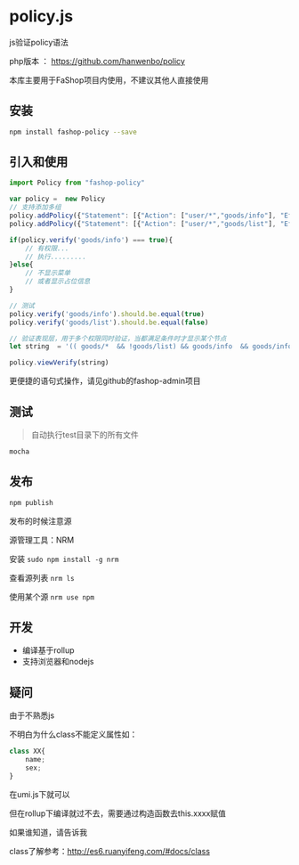 # policy.js
js验证policy语法

php版本 ： https://github.com/hanwenbo/policy

本库主要用于FaShop项目内使用，不建议其他人直接使用

## 安装
```bash
npm install fashop-policy --save
```

## 引入和使用
```js
import Policy from "fashop-policy"

var policy =  new Policy
// 支持添加多组
policy.addPolicy({"Statement": [{"Action": ["user/*","goods/info"], "Effect": "Allow"}]})
policy.addPolicy({"Statement": [{"Action": ["user/*","goods/list"], "Effect": "Deny"}]})

if(policy.verify('goods/info') === true){
    // 有权限...
    // 执行.........
}else{
    // 不显示菜单
    // 或者显示占位信息
}

// 测试
policy.verify('goods/info').should.be.equal(true)
policy.verify('goods/list').should.be.equal(false)

// 验证表现层，用于多个权限同时验证，当都满足条件时才显示某个节点
let string  = '(( goods/*  && !goods/list) && goods/info  && goods/info && goods/infoXx) || * || goods/info';

policy.viewVerify(string)

```
更便捷的语句式操作，请见github的fashop-admin项目

## 测试
> 自动执行test目录下的所有文件
```bash 
mocha
```

## 发布
```bash
npm publish
```
发布的时候注意源

源管理工具：NRM

安装
`sudo npm install -g nrm`

查看源列表
`nrm ls`

使用某个源
`nrm use npm`


## 开发
 - 编译基于rollup
 - 支持浏览器和nodejs

## 疑问

由于不熟悉js

不明白为什么class不能定义属性如：
```js
class XX{
    name;
    sex;
}
```
在umi.js下就可以

但在rollup下编译就过不去，需要通过构造函数去this.xxxx赋值

如果谁知道，请告诉我

class了解参考：http://es6.ruanyifeng.com/#docs/class
